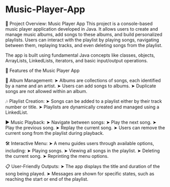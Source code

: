 # Music-Player-App

🎵 Project Overview: Music Player App
This project is a console-based music player application developed in Java. It allows users to create and manage music albums, add songs to these albums, and build personalized playlists. Users can interact with the playlist by playing songs, navigating between them, replaying tracks, and even deleting songs from the playlist.

The app is built using fundamental Java concepts like classes, objects, ArrayLists, LinkedLists, iterators, and basic input/output operations.

📀 Features of the Music Player App

📂 Album Management:
➤ Albums are collections of songs, each identified by a name and an artist.
➤ Users can add songs to albums.
➤ Duplicate songs are not allowed within an album.


🎶 Playlist Creation:
➤ Songs can be added to a playlist either by their track number or title.
➤ Playlists are dynamically created and managed using a LinkedList.


▶️ Music Playback:
➤ Navigate between songs:
➤ Play the next song.
➤ Play the previous song.
➤ Replay the current song.
➤ Users can remove the current song from the playlist during playback.


🛠️ Interactive Menu:
➤ A menu guides users through available options, including:
➤ Playing songs.
➤ Viewing all songs in the playlist.
➤ Deleting the current song.
➤ Reprinting the menu options.


📋 User-Friendly Outputs:
➤ The app displays the title and duration of the song being played.
➤ Messages are shown for specific states, such as reaching the start or end of the playlist.
